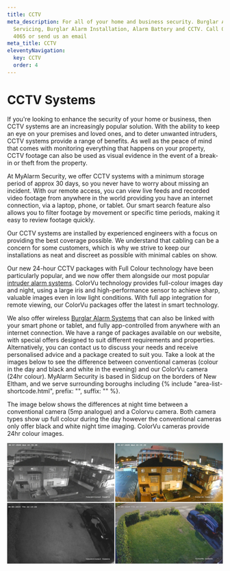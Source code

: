 ```yaml
---
title: CCTV
meta_description: For all of your home and business security. Burglar Alarm
  Servicing, Burglar Alarm Installation, Alarm Battery and CCTV. Call 020 8302
  4065 or send us an email
meta_title: CCTV
eleventyNavigation:
  key: CCTV
  order: 4
---
```

# CCTV Systems 

If you\'re looking to enhance the security of your home or business, then CCTV systems are an increasingly popular solution. With the ability to keep an eye on your premises and loved ones, and to deter unwanted intruders, CCTV systems provide a range of benefits. As well as the peace of mind that comes with monitoring everything that happens on your property, CCTV footage can also be used as visual evidence in the event of a break-in or theft from the property.

At MyAlarm Security, we offer CCTV systems with a minimum storage period of approx 30 days, so you never have to worry about missing an incident. With our remote access, you can view live feeds and recorded video footage from anywhere in the world providing you have an internet connection, via a laptop, phone, or tablet. Our smart search feature also allows you to filter footage by movement or specific time periods, making it easy to review footage quickly.

Our CCTV systems are installed by experienced engineers with a focus on providing the best coverage possible. We understand that cabling can be a concern for some customers, which is why we strive to keep our installations as neat and discreet as possible with minimal cables on show.

Our new 24-hour CCTV packages with Full Colour technology have been particularly popular, and we now offer them alongside our most popular [intruder alarm systems](/categories/burglar-alarms/). ColorVu technology provides full-colour images day and night, using a large iris and high-performance sensor to achieve sharp, valuable images even in low light conditions. With full app integration for remote viewing, our ColorVu packages offer the latest in smart technology.

We also offer wireless [Burglar Alarm Systems](/categories/burglar-alarms/) that can also be linked with your smart phone or tablet, and fully app-controlled from anywhere with an internet connection. We have a range of packages available on our website, with special offers designed to suit different requirements and properties. Alternatively, you can contact us to discuss your needs and receive personalised advice and a package created to suit you. Take a look at the images below to see the difference between conventional cameras (colour in the day and black and white in the evening) and our ColorVu camera (24hr colour). MyAlarm Security is based in Sidcup on the borders of New Eltham, and we serve surrounding boroughs including {% include "area-list-shortcode.html", prefix: "", suffix: "" %}.

The image below shows the differences at night time between a conventional camera (5mp analogue) and a Colorvu camera. Both camera types show up full colour during the day however the conventional cameras only offer black and white night time imaging. ColorVu cameras provide 24hr colour images.

![CCTV Systems](/images/categories/categories-cctv-fz8jnnwdtcm5voycphbt.png)